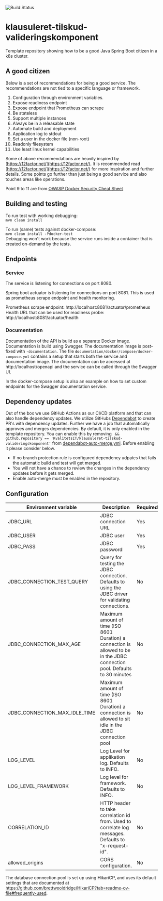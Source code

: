 ![Build Status](https://github.com/KvalitetsIT/klausuleret-tilskud-valideringskomponent/workflows/CICD/badge.svg)
# klausuleret-tilskud-valideringskomponent

Template repository showing how to be a good Java Spring Boot citizen in a k8s cluster.

## A good citizen

Below is a set of recommendations for being a good service. The recommendations are not tied to a specific language or 
framework.

1. Configuration through environment variables.
2. Expose readiness endpoint
3. Expose endpoint that Prometheus can scrape
4. Be stateless
5. Support multiple instances
6. Always be in a releasable state
7. Automate build and deployment
8. Application log to stdout
9. Set a user in the docker file (non-root)
10. Readonly filesystem
11. Use least linux kernel capabilities

Some of above recommendations are heavily inspired by [https://12factor.net/](https://12factor.net/). It is recommended 
read [https://12factor.net/](https://12factor.net/) for more inspiration and further details. Some points go 
further than just being a good service and also touches areas like operations.

Point 9 to 11 are from [OWASP Docker Security Cheat Sheet](https://cheatsheetseries.owasp.org/cheatsheets/Docker_Security_Cheat_Sheet.html)

## Building and testing

To run test with working debugging:\
`mvn clean install`

To run (same) tests against docker-compose:\
`mvn clean install -Pdocker-test`\
Debugging won't work because the service runs inside a container that is created on-demand by the tests.

## Endpoints

### Service

The service is listening for connections on port 8080.

Spring boot actuator is listening for connections on port 8081. This is used as prometheus scrape endpoint and health monitoring. 

Prometheus scrape endpoint: http://localhost:8081/actuator/prometheus  
Health URL that can be used for readiness probe: http://localhost:8081/actuator/health

### Documentation

Documentation of the API is build as a separate Docker image. Documentation is build using Swagger. The documentation 
image is post-fixed with `-documentation`. The file `documentation/docker/compose/docker-compose.yml` contains a  setup 
that starts both the service and documentation image. The documentation can be accessed at http://localhost/openapi
and the service can be called through the Swagger UI. 

In the docker-compose setup is also an example on how to set custom endpoints for the Swagger documentation service.

## Dependency updates

Out of the box we use GitHub Actions as our CI/CD platform and that can also handle dependency updates. We utilize 
GitHubs [Dependabot](https://docs.github.com/en/code-security/dependabot/dependabot-version-updates/configuring-dependabot-version-updates) 
to create PR's with dependency updates. Further we have a job that automatically approves and merges dependencies. By 
default, it is only enabled in the template repository. You can enable this by removing ` && github.repository == 'KvalitetsIT/klausuleret-tilskud-valideringskomponent'`
from [dependabot-auto-merge.yml](.github/workflows/dependabot-auto-merge.yml). Before enabling it please consider below. 

- If no branch protection rule is configured dependency udpates that fails the automatic build and test will get merged. 
- You will not have a chance to review the changes in the dependency updates before it gets merged.  
- Enable auto-merge must be enabled in the repository.

## Configuration

| Environment variable          | Description                                                                                                                  | Required |
|-------------------------------|------------------------------------------------------------------------------------------------------------------------------|----------|
| JDBC_URL                      | JDBC connection URL                                                                                                          | Yes      |
| JDBC_USER                     | JDBC user                                                                                                                    | Yes      |
| JDBC_PASS                     | JDBC password                                                                                                                | Yes      |
| JDBC_CONNECTION_TEST_QUERY    | Query for testing the JDBC connection. Defaults to using the JDBC driver for validating connections.                         | No       |
| JDBC_CONNECTION_MAX_AGE       | Maximum amount of time (ISO 8601 Duration) a connection is allowed to be in the JDBC connection pool. Defaults to 30 minutes | No       |
| JDBC_CONNECTION_MAX_IDLE_TIME | Maximum amount of time (ISO 8601 Duration) a connection is allowed to sit idle in the JDBC connection pool                   | No       |
| LOG_LEVEL                     | Log Level for applikation  log. Defaults to INFO.                                                                            | No       |
| LOG_LEVEL_FRAMEWORK           | Log level for framework. Defaults to INFO.                                                                                   | No       |
| CORRELATION_ID                | HTTP header to take correlation id from. Used to correlate log messages. Defaults to "x-request-id".                         | No       |
| allowed_origins               | CORS configuration.                                                                                                          | No       |

The database connection pool is set up using HikariCP, and uses its default settings that are documented at https://github.com/brettwooldridge/HikariCP?tab=readme-ov-file#frequently-used. 
